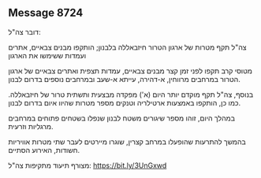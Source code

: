 ## Message 8724

דובר צה"ל:

צה"ל תקף מטרות של ארגון הטרור חיזבאללה בלבנון; הותקפו מבנים צבאיים, אתרים ועמדות ששימשו את הארגון

מטוסי קרב תקפו לפני זמן קצר מבנים צבאיים, עמדות תצפית ואתרים צבאיים של ארגון הטרור במרחבים מרווחין, א-דהירה, עייתא א-שעב ובמרחבים נוספים בדרום לבנון.

בנוסף, צה"ל תקף מוקדם יותר היום (א') מפקדה מבצעית ותשתית טרור של חיזבאללה. כמו כן, הותקפו באמצעות ארטילריה וטנקים מספר מטרות שהיוו איום בדרום לבנון. 

במהלך היום, זוהו מספר שיגורים משטח לבנון שנפלו בשטחים פתוחים במרחבים מרגליות וזרעית.

בהמשך להתרעות שהופעלו במרחב קצרין, שוגרו מיירטים לעבר שתי מטרות אוויריות חשודות, האירוע הסתיים.

מצורף תיעוד מתקיפות צה"ל: https://bit.ly/3UnGxwd

